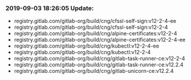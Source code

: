 ### 2019-09-03 18:26:05 Update:

- registry.gitlab.com/gitlab-org/build/cng/cfssl-self-sign:v12-2-4-ee
- registry.gitlab.com/gitlab-org/build/cng/cfssl-self-sign:v12-2-4
- registry.gitlab.com/gitlab-org/build/cng/alpine-certificates:v12-2-4
- registry.gitlab.com/gitlab-org/build/cng/alpine-certificates:v12-2-4-ee
- registry.gitlab.com/gitlab-org/build/cng/kubectl:v12-2-4-ee
- registry.gitlab.com/gitlab-org/build/cng/kubectl:v12-2-4
- registry.gitlab.com/gitlab-org/build/cng/gitlab-task-runner-ce:v12-2-4
- registry.gitlab.com/gitlab-org/build/cng/gitlab-task-runner-ce:v12.2.4
- registry.gitlab.com/gitlab-org/build/cng/gitlab-unicorn-ce:v12.2.4
